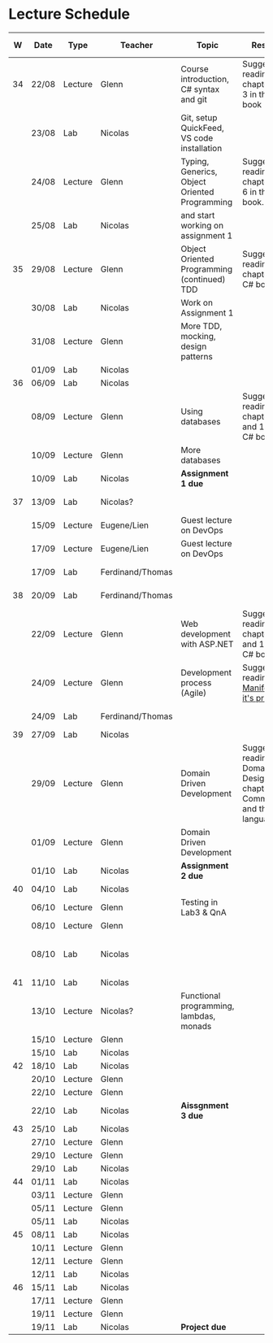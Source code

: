# Lecture Schedule

| W   | Date  | Type    | Teacher          | Topic                                         | Resources                                             | Travels / Remarks         |
| --- | ----- | ------- | ---------------- | --------------------------------------------- | ----------------------------------------------------- | ------------------------- |
| 34    | 22/08 | Lecture | Glenn            | Course introduction, C# syntax and git        | Suggested reading: chapter 2 and 3 in the C# book     |                       
|       | 23/08 | Lab     | Nicolas          | Git, setup QuickFeed, VS code installation    |                                                       |                             |
|       | 24/08 | Lecture | Glenn            | Typing, Generics, Object Oriented Programming | Suggested reading: chapters 5 and 6 in the C# book.   |                           |
|       | 25/08 | Lab     | Nicolas          | and start working on assignment 1             |                                                       |                           |                    
| 35    | 29/08 | Lecture | Glenn            | Object Oriented Programming (continued) TDD   | Suggested reading: chapter 4 in the C# book.          | |
|       | 30/08 | Lab     | Nicolas          | Work on Assignment 1                          |                                                       |  |
|       | 31/08 | Lecture | Glenn            | More TDD, mocking, design patterns            |                                                       |                         |
|       | 01/09 | Lab     | Nicolas          |                                               |                                                       |                           |
| 36    | 06/09 | Lab     | Nicolas          |                                               |                                                       |                           |
|       | 08/09 | Lecture | Glenn            | Using databases                               | Suggested reading: chapters 11 and 12 in the C# book  |                           |
|       | 10/09 | Lecture | Glenn            | More databases                                |                                                       |                           |
|     | 10/09 | Lab     | Nicolas          | **Assignment 1 due**                          |                                                       |                           |
| 37  | 13/09 | Lab     | Nicolas?         |                                               |                                                       | Nicolas away              |
|     | 15/09 | Lecture | Eugene/Lien      | Guest lecture on DevOps                       |                                                       |                           |
|     | 17/09 | Lecture | Eugene/Lien      | Guest lecture on DevOps                       |                                                       |                           |
|     | 17/09 | Lab     | Ferdinand/Thomas |                                               |                                                       | Nicolas away              |
| 38  | 20/09 | Lab     | Ferdinand/Thomas |                                               |                                                       | Nicolas away              |
|     | 22/09 | Lecture | Glenn            | Web development with ASP.NET                  | Suggested reading: chapters 15 and 16 in the C# book. |                           |
|     | 24/09 | Lecture | Glenn            | Development process (Agile)                   | Suggested reading: [Agile Manifesto](https://agilemanifesto.org/) and [it's principles](https://agilemanifesto.org/principles.html)                                                    |                           |
|     | 24/09 | Lab     | Ferdinand/Thomas |                                               |                                                       | Nicolas away              |
| 39  | 27/09 | Lab     | Nicolas          |                                               |                                                       |                           |
|     | 29/09 | Lecture | Glenn            | Domain Driven Development                     | Suggested reading: Domain Driven Design book, chapter 2 - Communication and the use of language  |                           |
|     | 01/09 | Lecture | Glenn            | Domain Driven Development                     |                                                       |                           |
|     | 01/10 | Lab     | Nicolas          | **Assignment 2 due**                          |                                                       |                           |
| 40  | 04/10 | Lab     | Nicolas          |                                               |                                                       |                           |
|     | 06/10 | Lecture | Glenn            | Testing in Lab3 & QnA                         |                                                       |                           |
|     | 08/10 | Lecture | Glenn            |                                               |                                                       |                           |
|     | 08/10 | Lab     | Nicolas          |                                               |                                                       | Lab starts a little later |
| 41  | 11/10 | Lab     | Nicolas          |                                               |                                                       |                           |
|     | 13/10 | Lecture | Nicolas?         | Functional programming, lambdas, monads       |                                                       |                           |
|     | 15/10 | Lecture | Glenn            |                                               |                                                       |                           |
|     | 15/10 | Lab     | Nicolas          |                                               |                                                       |                           |
| 42  | 18/10 | Lab     | Nicolas          |                                               |                                                       |                           |
|     | 20/10 | Lecture | Glenn            |                                               |                                                       |                           |
|     | 22/10 | Lecture | Glenn            |                                               |                                                       |                           |
|     | 22/10 | Lab     | Nicolas          | **Aissgnment 3 due**                          |                                                       |                           |
| 43  | 25/10 | Lab     | Nicolas          |                                               |                                                       |                           |
|     | 27/10 | Lecture | Glenn            |                                               |                                                       |                           |
|     | 29/10 | Lecture | Glenn            |                                               |                                                       |                           |
|     | 29/10 | Lab     | Nicolas          |                                               |                                                       |                           |
| 44  | 01/11 | Lab     | Nicolas          |                                               |                                                       |                           |
|     | 03/11 | Lecture | Glenn            |                                               |                                                       |                           |
|     | 05/11 | Lecture | Glenn            |                                               |                                                       |                           |
|     | 05/11 | Lab     | Nicolas          |                                               |                                                       |                           |
| 45  | 08/11 | Lab     | Nicolas          |                                               |                                                       |                           |
|     | 10/11 | Lecture | Glenn            |                                               |                                                       |                           |
|     | 12/11 | Lecture | Glenn            |                                               |                                                       |                           |
|     | 12/11 | Lab     | Nicolas          |                                               |                                                       |                           |
| 46  | 15/11 | Lab     | Nicolas          |                                               |                                                       |                           |
|     | 17/11 | Lecture | Glenn            |                                               |                                                       |                           |
|     | 19/11 | Lecture | Glenn            |                                               |                                                       |                           |
|     | 19/11 | Lab     | Nicolas          | **Project due**                               |                                                       |                           |

